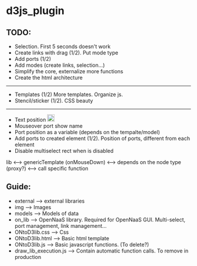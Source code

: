 d3js_plugin
===========

TODO:
-----
 - Selection. First 5 seconds doesn't work
 - Create links with drag (1/2). Put mode type
 - Add ports (1/2)
 - Add modes (create links, selection...)
 - Simplify the core, externalize more functions
 - Create the html architecture

-----
 - Templates (1/2) More templates. Organize js.
 - Stencil/sticker (1/2). CSS beauty

-----

 - Text position <img width="20" src="http://www.clipartbest.com/cliparts/dT8/5e6/dT85e6aqc.png"/>
 - Mouseover port show name
 - Port position as a variable (depends on the tempalte/model)
 - Add ports to created element (1/2). Position of ports, different from each element
 - Disable multiselect rect when is disabled

lib <--> genericTemplate (onMouseDown) <--> depends on the node type (proxy?) <--> call specific function


Guide:
--------------

- external --> external libraries
- img --> Images
- models --> Models of data
- on_lib --> OpenNaaS library. Required for OpenNaaS GUI. Multi-select, port management, link management...
- ONtoD3lib.css --> Css
- ONtoD3lib.html --> Basic html template
- ONtoD3lib.js --> Basic javascript functions. (To delete?)
- draw_lib_execution.js --> Contain automatic function calls. To remove in production

